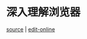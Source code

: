 # 深入理解浏览器

[source](https://github.com/haibazhang/lib/blob/master/src/web/browser/深入理解浏览器.md) \| [edit-online](https://github.com/haibazhang/lib/edit/master/src/web/browser/深入理解浏览器.md)

